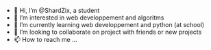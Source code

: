 - 👋 Hi, I’m @ShardZix, a student
- 👀 I’m interested in web developpement and algoritms
- 🌱 I’m currently learning web developpement and python (at school)
- 💞️ I’m looking to collaborate on project with friends or new projects
- 📫 How to reach me ...

<!---
ShardZix/ShardZix is a ✨ special ✨ repository because its `README.md` (this file) appears on your GitHub profile.
You can click the Preview link to take a look at your changes.
--->
